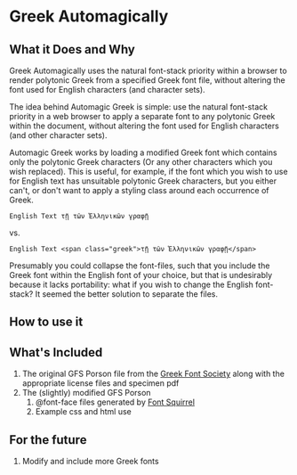 # Greek Automagically

## What it Does and Why

Greek Automagically uses the natural font-stack priority within a browser to render polytonic Greek from a specified Greek font file, without altering the font used for English characters (and character sets).

The idea behind Automagic Greek is simple: use the natural font-stack priority in a web browser to apply a separate font to any polytonic Greek within the document, without altering the font used for English characters (and other character sets).

Automagic Greek works by loading a modified Greek font which contains only the polytonic Greek characters (Or any other characters which you wish replaced). This is useful, for example, if the font which you wish to use for English text has unsuitable polytonic Greek characters, but you either can't, or don't want to apply a styling class around each occurrence of Greek. 

    English Text τῇ τῶν Ἑλληνικῶν γραφῇ

vs.

    English Text <span class="greek">τῇ τῶν Ἑλληνικῶν γραφῇ</span>

Presumably you could collapse the font-files, such that you include the Greek font within the English font of your choice, but that is undesirably because it lacks portability: what if you wish to change the English font-stack? It seemed the better solution to separate the files.

## How to use it

## What's Included

1. The original GFS Porson file from the [Greek Font Society](http://www.greekfontsociety.gr) along with the appropriate license files and specimen pdf
2. The (slightly) modified GFS Porson
	1. @font-face files generated by [Font Squirrel](http://www.fontsquirrel.com/)
	1. Example css and html use

## For the future

1. Modify and include more Greek fonts
